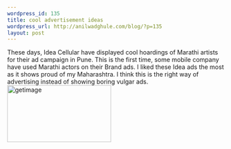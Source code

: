```yaml
--- 
wordpress_id: 135
title: cool advertisement ideas
wordpress_url: http://anilwadghule.com/blog/?p=135
layout: post
---
```

These days, Idea Cellular have displayed cool hoardings of Marathi artists for their ad campaign in Pune. This is the first time, some mobile company have used Marathi actors on their Brand ads. I liked these Idea ads the most as it shows proud of my Maharashtra. I think this is the right way of advertising instead of showing boring vulgar ads.<br /><a href="http://www.flickr.com/photos/anildigital/35230988/" title="Photo Sharing"><img src="http://photos32.flickr.com/35230988_ccd4547506_m.jpg" alt="getimage" height="132" width="240" /></a>
